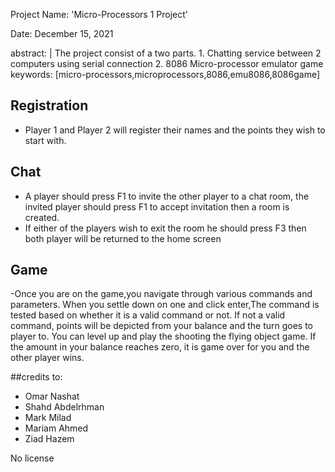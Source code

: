 Project Name: 'Micro-Processors 1 Project'

Date: December 15, 2021

abstract: |
    The project consist of a two parts.
	1. Chatting service between 2 computers using serial connection
	2. 8086 Micro-processor emulator game
keywords: [micro-processors,microprocessors,8086,emu8086,8086game]


## Registration 

- Player 1 and Player 2 will register their names and the points they wish to start with.	

## Chat
- A player should press F1 to invite the other player to a chat room, the invited player should press F1 to accept invitation then a room is created.
- If either of the players wish to exit the room he should press F3 then both player will be returned to the home screen


## Game
-Once you are on the game,you navigate through various commands and parameters. When you settle down on one and click enter,The command is tested based on whether it is a valid command or not. If not a valid command, points will be depicted from your balance and the turn goes to player to. You can level up and play the shooting the flying object game. If the amount in your balance reaches zero, it is game over for you and the other player wins.

##credits to:
- Omar Nashat
- Shahd Abdelrhman
- Mark Milad 
- Mariam Ahmed
- Ziad Hazem

No license
